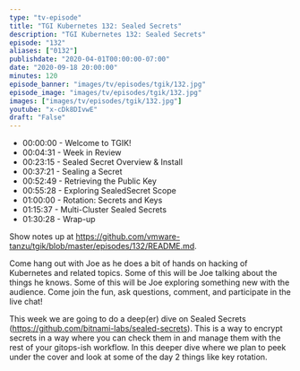 ```yaml
---
type: "tv-episode"
title: "TGI Kubernetes 132: Sealed Secrets"
description: "TGI Kubernetes 132: Sealed Secrets"
episode: "132"
aliases: ["0132"]
publishdate: "2020-04-01T00:00:00-07:00"
date: "2020-09-18 20:00:00"
minutes: 120
episode_banner: "images/tv/episodes/tgik/132.jpg"
episode_image: "images/tv/episodes/tgik/132.jpg"
images: ["images/tv/episodes/tgik/132.jpg"]
youtube: "x-cDk8DIvwE"
draft: "False"
---
```


- 00:00:00 - Welcome to TGIK!
- 00:04:31 - Week in Review
- 00:23:15 - Sealed Secret Overview & Install
- 00:37:21 - Sealing a Secret
- 00:52:49 - Retrieving the Public Key
- 00:55:28 - Exploring SealedSecret Scope
- 01:00:00 - Rotation: Secrets and Keys
- 01:15:37 - Multi-Cluster Sealed Secrets
- 01:30:28 - Wrap-up

Show notes up at https://github.com/vmware-tanzu/tgik/blob/master/episodes/132/README.md.

Come hang out with Joe as he does a bit of hands on hacking of Kubernetes and related topics. Some of this will be Joe talking about the things he knows. Some of this will be Joe exploring something new with the audience. Come join the fun, ask questions, comment, and participate in the live chat!

This week we are going to do a deep(er) dive on Sealed Secrets (https://github.com/bitnami-labs/sealed-secrets).  This is a way to encrypt secrets in a way where you can check them in and manage them with the rest of your gitops-ish workflow.  In this deeper dive where we plan to peek under the cover and look at some of the day 2 things like key rotation.